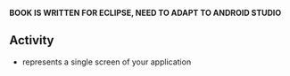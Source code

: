 __BOOK IS WRITTEN FOR ECLIPSE, NEED TO ADAPT TO ANDROID STUDIO__

Activity
---
- represents a single screen of your application


